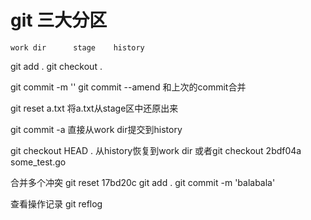 <!-- https://labuladong.gitbook.io/algo/di-wu-zhang-ji-shu-wen-zhang-xi-lie/git-chang-yong-ming-ling -->


  # git 三大分区
    work dir      stage    history
git add .
git checkout .


git commit -m ''
git commit --amend  和上次的commit合并

git reset a.txt 将a.txt从stage区中还原出来

git commit -a 直接从work dir提交到history

git checkout HEAD . 从history恢复到work dir 或者git checkout 2bdf04a some_test.go

合并多个冲突
git reset 17bd20c
git add .
git commit -m 'balabala'

查看操作记录
git reflog